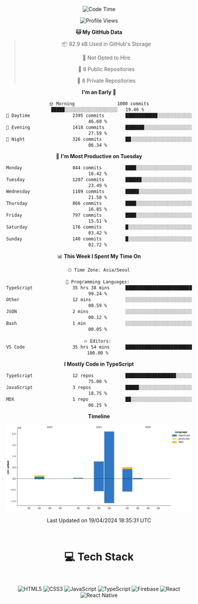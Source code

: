 <div align="center">

  <!--START_SECTION:waka-->
![Code Time](http://img.shields.io/badge/Code%20Time-845%20hrs%2031%20mins-blue)

![Profile Views](http://img.shields.io/badge/Profile%20Views-3-blue)

**🐱 My GitHub Data** 

> 📦 82.9 kB Used in GitHub's Storage 
 > 
> 🚫 Not Opted to Hire
 > 
> 📜 8 Public Repositories 
 > 
> 🔑 8 Private Repositories 
 > 
**I'm an Early 🐤** 

```text
🌞 Morning                1000 commits        █████░░░░░░░░░░░░░░░░░░░░   19.46 % 
🌆 Daytime                2395 commits        ████████████░░░░░░░░░░░░░   46.60 % 
🌃 Evening                1418 commits        ███████░░░░░░░░░░░░░░░░░░   27.59 % 
🌙 Night                  326 commits         ██░░░░░░░░░░░░░░░░░░░░░░░   06.34 % 
```
📅 **I'm Most Productive on Tuesday** 

```text
Monday                   844 commits         ████░░░░░░░░░░░░░░░░░░░░░   16.42 % 
Tuesday                  1207 commits        ██████░░░░░░░░░░░░░░░░░░░   23.49 % 
Wednesday                1109 commits        █████░░░░░░░░░░░░░░░░░░░░   21.58 % 
Thursday                 866 commits         ████░░░░░░░░░░░░░░░░░░░░░   16.85 % 
Friday                   797 commits         ████░░░░░░░░░░░░░░░░░░░░░   15.51 % 
Saturday                 176 commits         █░░░░░░░░░░░░░░░░░░░░░░░░   03.42 % 
Sunday                   140 commits         █░░░░░░░░░░░░░░░░░░░░░░░░   02.72 % 
```


📊 **This Week I Spent My Time On** 

```text
🕑︎ Time Zone: Asia/Seoul

💬 Programming Languages: 
TypeScript               35 hrs 38 mins      █████████████████████████   99.24 % 
Other                    12 mins             ░░░░░░░░░░░░░░░░░░░░░░░░░   00.59 % 
JSON                     2 mins              ░░░░░░░░░░░░░░░░░░░░░░░░░   00.12 % 
Bash                     1 min               ░░░░░░░░░░░░░░░░░░░░░░░░░   00.05 % 

🔥 Editors: 
VS Code                  35 hrs 54 mins      █████████████████████████   100.00 % 
```

**I Mostly Code in TypeScript** 

```text
TypeScript               12 repos            ███████████████████░░░░░░   75.00 % 
JavaScript               3 repos             █████░░░░░░░░░░░░░░░░░░░░   18.75 % 
MDX                      1 repo              ██░░░░░░░░░░░░░░░░░░░░░░░   06.25 % 
```



**Timeline**

![Lines of Code chart](https://raw.githubusercontent.com/SONGDAM/SONGDAM/master/assets/bar_graph.png)


 Last Updated on 19/04/2024 18:35:31 UTC
<!--END_SECTION:waka-->

  
 <br>
  
# 💻 Tech Stack
  
</div>

</br>

<div align="center">

   ![HTML5](https://img.shields.io/badge/html5-%23E34F26.svg?style=for-the-badge&logo=html5&logoColor=white) ![CSS3](https://img.shields.io/badge/css3-%231572B6.svg?style=for-the-badge&logo=css3&logoColor=white) ![JavaScript](https://img.shields.io/badge/javascript-%23323330.svg?style=for-the-badge&logo=javascript&logoColor=%23F7DF1E) 
 ![TypeScript](https://img.shields.io/badge/typescript-%23007ACC.svg?style=for-the-badge&logo=typescript&logoColor=white)
  ![Firebase](https://img.shields.io/badge/firebase-%23039BE5.svg?style=for-the-badge&logo=firebase) 
 ![React](https://img.shields.io/badge/react-%2320232a.svg?style=for-the-badge&logo=react&logoColor=%2361DAFB) ![React Native](https://img.shields.io/badge/react_native-%2320232a.svg?style=for-the-badge&logo=react&logoColor=%2361DAFB) 

 
</div>
